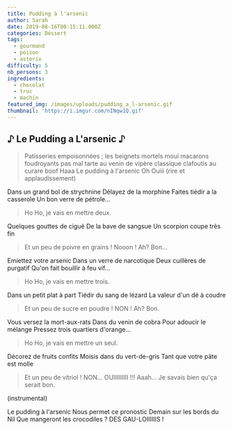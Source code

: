 ```yaml
---
title: Pudding à l'arsenic
author: Sarah
date: 2019-08-16T00:15:11.000Z
categories: Déssert
tags:
  - gourmand
  - poison
  - asterix
difficulty: 5
nb_persons: 3
ingredients:
  - chocolat
  - truc
  - machin
featured_img: /images/uploads/pudding_a_l-arsenic.gif
thumbnail: 'https://i.imgur.com/nINqw1Q.gif'
---
```


## ♪ Le Pudding a L'arsenic ♪

> Patisseries empoisonnées ; les beignets mortels
> moui
> macarons foudroyants
> pas mal
> tarte au venin de vipère
> classique
> clafoutis au curare
> boof
> Haaa Le pudding à l'arsenic
> Oh Ouiii (rire et applaudissement)

Dans un grand bol de strychnine
Délayez de la morphine
Faites tiédir a la casserole
Un bon verre de pétrole...

> Ho Ho, je vais en mettre deux.

Quelques gouttes de ciguë
De la bave de sangsue
Un scorpion coupe très fin

> Et un peu de poivre en grains !
> Nooon !
> Ah? Bon...

Emiettez votre arsenic
Dans un verre de narcotique
Deux cuillères de purgatif
Qu'on fait bouillir à feu vif...

> Ho Ho, je vais en mettre trois.

Dans un petit plat à part
Tiédir du sang de lézard
La valeur d'un dé à coudre

> Et un peu de sucre en poudre !
> NON !
> Ah? Bon.

Vous versez la mort-aux-rats
Dans du venin de cobra
Pour adoucir le mélange
Pressez trois quartiers d'orange...

> Ho Ho, je vais en mettre un seul.

Décorez de fruits confits
Moisis dans du vert-de-gris
Tant que votre pâte est molle

> Et un peu de vitriol !
> NON... OUIIIIIIIII !!!
> Aaah... Je savais bien qu'ça serait bon.

(instrumental)

Le pudding à l'arsenic
Nous permet ce pronostic
Demain sur les bords du Nil
Que mangeront les crocodiles ?
DES GAU-LOIIIIIIS !
